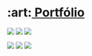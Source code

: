 <h1>:art:<a href="https://juliareis-portifolio1.netlify.app/"> Portfólio</a></h1>

<div style="display:inline_block">

<img src="https://img.shields.io/badge/html5-%23E34F26.svg?style=for-the-badge&logo=html5&logoColor=white">
<img src="https://img.shields.io/badge/css3-%231572B6.svg?style=for-the-badge&logo=css3&logoColor=white"/>
<img src="https://img.shields.io/badge/javascript-%23323330.svg?style=for-the-badge&logo=javascript&logoColor=%23F7DF1E" />

<div style="display: inline_block">
  
<a href = "mailto:juliadosreissilva6@gmail.com"><img src="https://img.shields.io/badge/-Gmail-%23333?style=for-the-badge&logo=gmail&logoColor=white " target="_blank"></a>
<a href="https://www.linkedin.com/in/juliareis1301/" target="_blank"><img src="https://img.shields.io/badge/-LinkedIn-%230077B5 ?style=for-the-badge&logo=linkedin&logoColor=white" target="_blank"></a>
<a href="https://ymatheusvieira.vercel.app/" target="_blank"><img src="https://img.shields.io/badge/-Portf%C3%B3lio-brown?style= for-the-badge&logo=true" target="_blank"></a>

  
</div>  